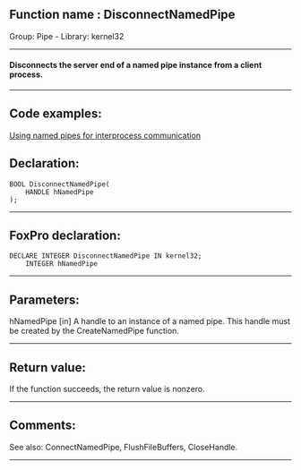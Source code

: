 
## Function name : DisconnectNamedPipe
Group: Pipe - Library: kernel32    
***  


#### Disconnects the server end of a named pipe instance from a client process.
***  


## Code examples:
[Using named pipes for interprocess communication](../../samples/sample_522.md)  

## Declaration:
```foxpro  
BOOL DisconnectNamedPipe(
	HANDLE hNamedPipe
);  
```  
***  


## FoxPro declaration:
```foxpro  
DECLARE INTEGER DisconnectNamedPipe IN kernel32;
	INTEGER hNamedPipe  
```  
***  


## Parameters:
hNamedPipe 
[in] A handle to an instance of a named pipe. This handle must be created by the CreateNamedPipe function.  
***  


## Return value:
If the function succeeds, the return value is nonzero.  
***  


## Comments:
See also: ConnectNamedPipe, FlushFileBuffers, CloseHandle.  
  
***  

